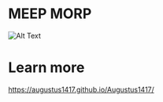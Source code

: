 # MEEP MORP

![Alt Text](https://uploads.dailydot.com/2024/09/alien-cult-1.jpg?auto=compress&fm=pjpg)

# Learn more
https://augustus1417.github.io/Augustus1417/
